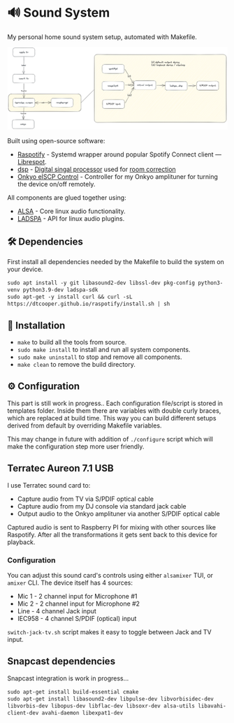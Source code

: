 # 🔊 Sound System
My personal home sound system setup, automated with Makefile.

![Architecture Diagram](./assets/architecture-diagram.png)

Built using open-source software:
 * [Raspotify](https://github.com/dtcooper/raspotify) - Systemd wrapper around popular Spotify Connect client — [Librespot](https://github.com/librespot-org/librespot).
 * [dsp](https://github.com/bmc0/dsp) - [Digital singal processor](https://en.wikipedia.org/wiki/Digital_signal_processor) used for [room correction](https://en.wikipedia.org/wiki/Digital_room_correction)
 * [Onkyo eISCP Control](https://github.com/miracle2k/onkyo-eiscp) - Controller for my Onkyo amplituner for turning the device on/off remotely.

All components are glued together using:
 * [ALSA](https://www.alsa-project.org/wiki/Main_Page) - Core linux audio functionality.
 * [LADSPA](https://www.ladspa.org/) - API for linux audio plugins.

## 🛠️ Dependencies
First install all dependencies needed by the Makefile to build the system on your device.
```
sudo apt install -y git libasound2-dev libssl-dev pkg-config python3-venv python3.9-dev ladspa-sdk
sudo apt-get -y install curl && curl -sL https://dtcooper.github.io/raspotify/install.sh | sh
```

## 🚀 Installation
 * `make` to build all the tools from source.
 * `sudo make install` to install and run all system components.
 * `sudo make uninstall` to stop and remove all components.
 * `make clean` to remove the build directory.

## ⚙️ Configuration
This part is still work in progress.. Each configuration file/script is stored in templates folder. Inside them there are variables with double curly braces, which are replaced at build time. This way you can build different setups derived from default by overriding Makefile variables.

This may change in future with addition of `./configure` script which will make the configuration step more user friendly.

## Terratec Aureon 7.1 USB
I use Terratec sound card to:
 * Capture audio from TV via S/PDIF optical cable
 * Capture audio from my DJ console via standard jack cable
 * Output audio to the Onkyo amplituner via another S/PDIF optical cable

Captured audio is sent to Raspberry PI for mixing with other sources like Raspotify.
After all the transformations it gets sent back to this device for playback.

### Configuration
You can adjust this sound card's controls using either `alsamixer` TUI, or `amixer` CLI.
The device itself has 4 sources:
 * Mic 1 - 2 channel input for Microphone #1
 * Mic 2 - 2 channel input for Microphone #2
 * Line - 4 channel Jack input
 * IEC958 - 4 channel S/PDIF (optical) input

`switch-jack-tv.sh` script makes it easy to toggle between Jack and TV input.

## Snapcast dependencies
Snapcast integration is work in progress...
```
sudo apt-get install build-essential cmake
sudo apt-get install libasound2-dev libpulse-dev libvorbisidec-dev libvorbis-dev libopus-dev libflac-dev libsoxr-dev alsa-utils libavahi-client-dev avahi-daemon libexpat1-dev
```
